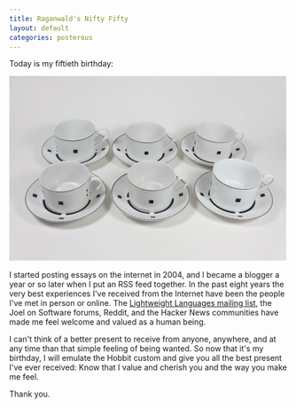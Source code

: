 ```yaml
---
title: Raganwald's Nifty Fifty
layout: default
categories: posterous
---
```


Today is my fiftieth birthday:

![Cups](/assets/images/posterous/url_jpg_scaled_501.jpg)

I started posting essays on the internet in 2004, and I became a blogger a year or so later when I put an RSS feed together. In the past eight years the very best experiences I've received from the Internet have been the people I've met in person or online. The [Lightweight Languages mailing list](http://people.csail.mit.edu/gregs/ll1-discuss-archive-html/threads.html), the Joel on Software forums, Reddit, and the Hacker News communities have made me feel welcome and valued as a human being.

I can't think of a better present to receive from anyone, anywhere, and at any time than that simple feeling of being wanted. So now that it's my birthday, I will emulate the Hobbit custom and give you all the best present I've ever received: Know that I value and cherish you and the way you make me feel.

Thank you.

